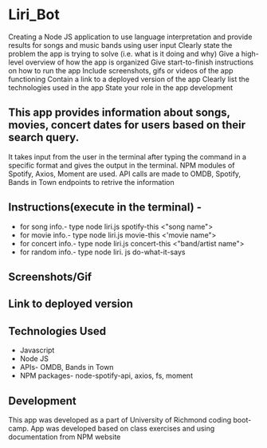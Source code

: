 # Liri_Bot
Creating a Node JS application to use language interpretation and provide results for songs and music bands using user input
Clearly state the problem the app is trying to solve (i.e. what is it doing and why)
Give a high-level overview of how the app is organized
Give start-to-finish instructions on how to run the app
Include screenshots, gifs or videos of the app functioning
Contain a link to a deployed version of the app
Clearly list the technologies used in the app
State your role in the app development

This app provides information about songs, movies, concert dates for users based on their search query.
--------------------------------------------------------------------------------------------------------------------------
It takes input from the user in the terminal after typing the command in a specific format and gives the output in the terminal. NPM modules of Spotify, Axios, Moment are used. API calls are made to OMDB, Spotify, Bands in Town endpoints to retrive the information

## Instructions(execute in the terminal) -
* for song info.- type node liri.js spotify-this <"song name">
* for movie info.- type node liri.js movie-this <'movie name">
* for concert info.- type node liri.js concert-this <"band/artist name">
* for random info.- type node liri. js do-what-it-says

## Screenshots/Gif



## Link to deployed version


## Technologies Used
* Javascript
* Node JS
* APIs- OMDB, Bands in Town
* NPM packages- node-spotify-api, axios, fs, moment

## Development
This app was developed as a part of University of Richmond coding boot-camp. App was developed based on class exercises and using documentation from NPM website
